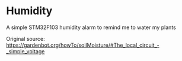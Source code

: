 # Humidity
A simple STM32F103 humidity alarm to remind me to water my plants

Original source: https://gardenbot.org/howTo/soilMoisture/#The_local_circuit_-_simple_voltage
